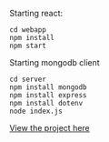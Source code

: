 Starting react:

```
cd webapp
npm install
npm start
```

Starting mongodb client

```
cd server
npm install mongodb
npm install express
npm install dotenv
node index.js
```

[View the project here]('https://capstone-projects.herokuapp.com/')